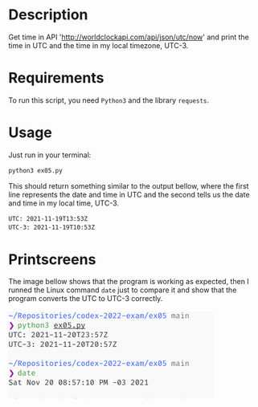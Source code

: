 # Description

Get time in API 'http://worldclockapi.com/api/json/utc/now' and print the time in UTC and the time in my local timezone, UTC-3.

# Requirements

To run this script, you need `Python3` and the library `requests`.

# Usage

Just run in your terminal:

~~~sh
python3 ex05.py
~~~

This should return something similar to the output bellow, where the first line represents the date and time in UTC and the
second tells us the date and time in my local time, UTC-3.

~~~sh
UTC: 2021-11-19T13:53Z
UTC-3: 2021-11-19T10:53Z
~~~

# Printscreens

The image bellow shows that the program is working as expected, then I runned the Linux command `date` just to compare it 
and show that the program converts the UTC to UTC-3 correctly.

![get](assets/get.png)

